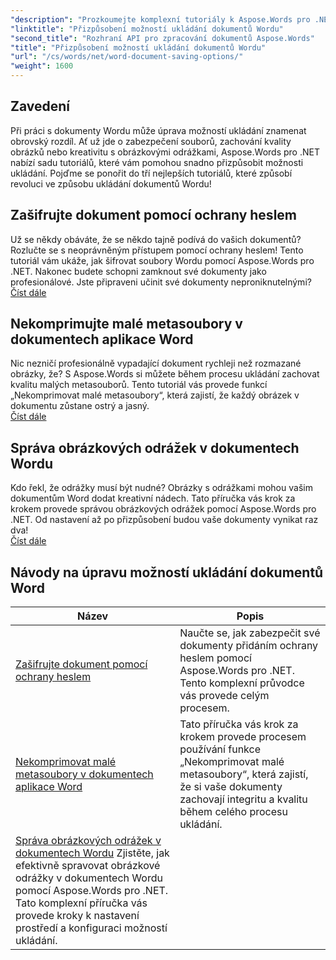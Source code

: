 ```yaml
---
"description": "Prozkoumejte komplexní tutoriály k Aspose.Words pro .NET, které vám pomohou přizpůsobit možnosti ukládání dokumentů Wordu, včetně ochrany heslem, zachování kvality obrázků a správy obrázkových odrážek."
"linktitle": "Přizpůsobení možností ukládání dokumentů Wordu"
"second_title": "Rozhraní API pro zpracování dokumentů Aspose.Words"
"title": "Přizpůsobení možností ukládání dokumentů Wordu"
"url": "/cs/words/net/word-document-saving-options/"
"weight": 1600
---
```


## Zavedení

Při práci s dokumenty Wordu může úprava možností ukládání znamenat obrovský rozdíl. Ať už jde o zabezpečení souborů, zachování kvality obrázků nebo kreativitu s obrázkovými odrážkami, Aspose.Words pro .NET nabízí sadu tutoriálů, které vám pomohou snadno přizpůsobit možnosti ukládání. Pojďme se ponořit do tří nejlepších tutoriálů, které způsobí revoluci ve způsobu ukládání dokumentů Wordu!  

## Zašifrujte dokument pomocí ochrany heslem  
Už se někdy obáváte, že se někdo tajně podívá do vašich dokumentů? Rozlučte se s neoprávněným přístupem pomocí ochrany heslem! Tento tutoriál vám ukáže, jak šifrovat soubory Wordu pomocí Aspose.Words pro .NET. Nakonec budete schopni zamknout své dokumenty jako profesionálové. Jste připraveni učinit své dokumenty neproniknutelnými? [Číst dále](./encrypt-document-with-password-protect/)  

## Nekomprimujte malé metasoubory v dokumentech aplikace Word  
Nic nezničí profesionálně vypadající dokument rychleji než rozmazané obrázky, že? S Aspose.Words si můžete během procesu ukládání zachovat kvalitu malých metasouborů. Tento tutoriál vás provede funkcí „Nekomprimovat malé metasoubory“, která zajistí, že každý obrázek v dokumentu zůstane ostrý a jasný.  
[Číst dále](./do-not-compress-small-metafiles-word-documents/)  

## Správa obrázkových odrážek v dokumentech Wordu  
Kdo řekl, že odrážky musí být nudné? Obrázky s odrážkami mohou vašim dokumentům Word dodat kreativní nádech. Tato příručka vás krok za krokem provede správou obrázkových odrážek pomocí Aspose.Words pro .NET. Od nastavení až po přizpůsobení budou vaše dokumenty vynikat raz dva!  
[Číst dále](./manage-picture-bullet/)  

 ## Návody na úpravu možností ukládání dokumentů Word
| Název | Popis |
| --- | --- |
| [Zašifrujte dokument pomocí ochrany heslem](./encrypt-document-with-password-protect/) | Naučte se, jak zabezpečit své dokumenty přidáním ochrany heslem pomocí Aspose.Words pro .NET. Tento komplexní průvodce vás provede celým procesem. |
| [Nekomprimovat malé metasoubory v dokumentech aplikace Word](./do-not-compress-small-metafiles-word-documents/) | Tato příručka vás krok za krokem provede procesem používání funkce „Nekomprimovat malé metasoubory“, která zajistí, že si vaše dokumenty zachovají integritu a kvalitu během celého procesu ukládání. |
| [Správa obrázkových odrážek v dokumentech Wordu](./manage-picture-bullet/) Zjistěte, jak efektivně spravovat obrázkové odrážky v dokumentech Wordu pomocí Aspose.Words pro .NET. Tato komplexní příručka vás provede kroky k nastavení prostředí a konfiguraci možností ukládání. |